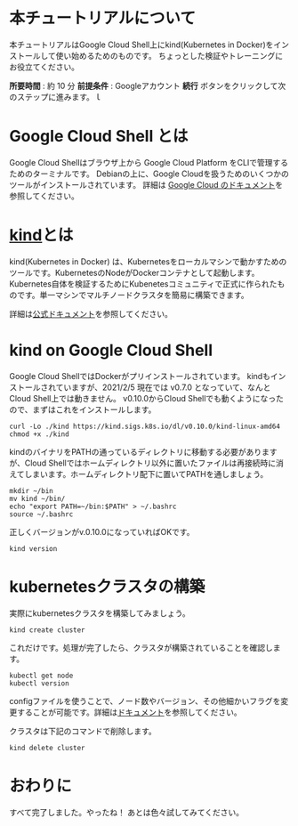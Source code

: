 # 本チュートリアルについて

本チュートリアルはGoogle Cloud Shell上にkind(Kubernetes in Docker)をインストールして使い始めるためのものです。
ちょっとした検証やトレーニングにお役立てください。

**所要時間** : 約 10 分
**前提条件** : Googleアカウント
**続行** ボタンをクリックして次のステップに進みます。ｌ

# Google Cloud Shell とは

Google Cloud Shellはブラウザ上から Google Cloud Platform をCLIで管理するためのターミナルです。
Debianの上に、Google Cloudを扱うためのいくつかのツールがインストールされています。  詳細は [Google Cloud のドキュメント](https://cloud.google.com/shell/?hl=ja)を参照してください。

# [kind](https://kind.sigs.k8s.io/)とは

kind(Kubernetes in Docker) は、Kubernetesをローカルマシンで動かすためのツールです。KubernetesのNodeがDockerコンテナとして起動します。
Kubernetes自体を検証するためにKubenetesコミュニティで正式に作られたものです。単一マシンでマルチノードクラスタを簡易に構築できます。

詳細は[公式ドキュメント](https://cloud.google.com/shell/?hl=ja)を参照してください。

# kind on Google Cloud Shell

Google Cloud ShellではDockerがプリインストールされています。
kindもインストールされていますが、2021/2/5 現在では v0.7.0 となっていて、なんとCloud Shell上では動きません。
v0.10.0からCloud Shellでも動くようになったので、まずはこれをインストールします。

```
curl -Lo ./kind https://kind.sigs.k8s.io/dl/v0.10.0/kind-linux-amd64
chmod +x ./kind
```

kindのバイナリをPATHの通っているディレクトリに移動する必要がありますが、Cloud Shellではホームディレクトリ以外に置いたファイルは再接続時に消えてしまいます。ホームディレクトリ配下に置いてPATHを通しましょう。

```
mkdir ~/bin
mv kind ~/bin/
echo "export PATH=~/bin:$PATH" > ~/.bashrc
source ~/.bashrc
```

正しくバージョンがv.0.10.0になっていればOKです。

```
kind version
```

# kubernetesクラスタの構築

実際にkubernetesクラスタを構築してみましょう。

```
kind create cluster
```

これだけです。処理が完了したら、クラスタが構築されていることを確認します。

```
kubectl get node
kubectl version
```

configファイルを使うことで、ノード数やバージョン、その他細かいフラグを変更することが可能です。詳細は[ドキュメント](https://kind.sigs.k8s.io/docs/user/configuration/)を参照してください。

クラスタは下記のコマンドで削除します。

```
kind delete cluster
```

# おわりに

<walkthrough-conclusion-trophy></walkthrough-conclusion-trophy>

すべて完了しました。やったね！
あとは色々試してみてください。

